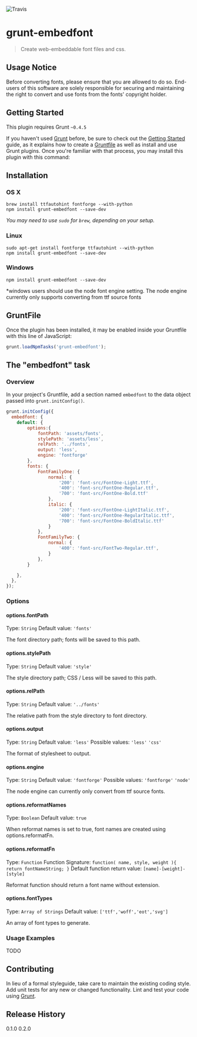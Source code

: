 ![Travis](https://img.shields.io/travis/GitScrum/grunt-embedfont.svg)

# grunt-embedfont

> Create web-embeddable font files and css.

## Usage Notice
Before converting fonts, please ensure that you are allowed to do so.
End-users of this software are solely responsible for securing and maintaining the right to convert and use fonts from the fonts' copyright holder.


## Getting Started
This plugin requires Grunt `~0.4.5`

If you haven't used [Grunt](http://gruntjs.com/) before, be sure to check out the [Getting Started](http://gruntjs.com/getting-started) guide, as it explains how to create a [Gruntfile](http://gruntjs.com/sample-gruntfile) as well as install and use Grunt plugins. Once you're familiar with that process, you may install this plugin with this command:

## Installation

### OS X

```
brew install ttfautohint fontforge --with-python
npm install grunt-embedfont --save-dev
```

*You may need to use `sudo` for `brew`, depending on your setup.*

### Linux

```
sudo apt-get install fontforge ttfautohint --with-python
npm install grunt-embedfont --save-dev
```

### Windows

```
npm install grunt-embedfont --save-dev
```
*windows users should use the node font engine setting.  The node engine currently only supports converting from ttf source fonts

## GruntFile

Once the plugin has been installed, it may be enabled inside your Gruntfile with this line of JavaScript:

```js
grunt.loadNpmTasks('grunt-embedfont');
```

## The "embedfont" task

### Overview
In your project's Gruntfile, add a section named `embedfont` to the data object passed into `grunt.initConfig()`.

```js
grunt.initConfig({
  embedfont: {
    default: {
	    options:{
		    fontPath: 'assets/fonts',
		    stylePath: 'assets/less',
		    relPath: '../fonts',
		    output: 'less',
		    engine: 'fontforge'
	    },
	    fonts: {
		    FontFamilyOne: {
			    normal: {
				    '200': 'font-src/FontOne-Light.ttf',
				    '400': 'font-src/FontOne-Regular.ttf',
				    '700': 'font-src/FontOne-Bold.ttf'
			    },
			    italic: {
				    '200': 'font-src/FontOne-LightItalic.ttf',
				    '400': 'font-src/FontOne-RegularItalic.ttf',
				    '700': 'font-src/FontOne-BoldItalic.ttf'
			    }
		    },
		    FontFamilyTwo: {
			    normal: {
				    '400': 'font-src/FontTwo-Regular.ttf',
			    }
		    },
	    }

    },
  },
});
```

### Options

#### options.fontPath
Type: `String`
Default value: `'fonts'`

The font directory path; fonts will be saved to this path.

#### options.stylePath
Type: `String`
Default value: `'style'`

The style directory path; CSS / Less will be saved to this path.

#### options.relPath
Type: `String`
Default value: `'../fonts'`

The relative path from the style directory to font directory.

#### options.output
Type: `String`
Default value: `'less'`
Possible values: `'less'` `'css'`

The format of stylesheet to output.

#### options.engine
Type: `String`
Default value: `'fontforge'`
Possible values: `'fontforge'` `'node'`

The node engine can currently only convert from ttf source fonts.

#### options.reformatNames
Type: `Boolean`
Default value: `true`

When reformat names is set to true, font names are created using options.reformatFn.

#### options.reformatFn
Type: `Function`
Function Signature: `function( name, style, weight ){ return fontNameString; }`
Default function return value: `[name]-[weight]-[style]`

Reformat function should return a font name without extension.


#### options.fontTypes
Type: `Array of Strings`
Default value: `['ttf','woff','eot','svg']`

An array of font types to generate.

### Usage Examples

TODO

## Contributing
In lieu of a formal styleguide, take care to maintain the existing coding style. Add unit tests for any new or changed functionality. Lint and test your code using [Grunt](http://gruntjs.com/).

## Release History
0.1.0
0.2.0
